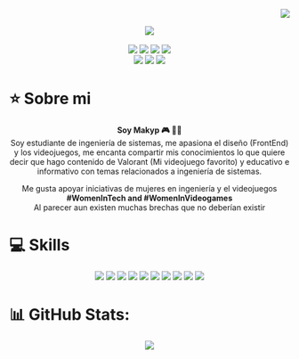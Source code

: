 <img align="right" src="https://komarev.com/ghpvc/?username=makyp&color=ff69b4"><br>
<div align="center">
  <a>
    <img align="center" src="https://github.com/makyp/makyp/assets/113260647/b22cef98-3b81-4219-bf2b-73ce62525c8c">
  </a>
</div>
&nbsp; 
<div align="center">
  <!-- Work Links -->
  <a href="https://github.com/makyp" target="_blank"><img src="https://img.shields.io/badge/GitHub-100000?style=for-the-badge&logo=github&logoColor=white" target="_blank"></a>
  <a href="https://www.linkedin.com/in/maira-tatiana-quiroga-peralta-5baa48232/" target="_blank"><img src="https://img.shields.io/badge/-LinkedIn-%230077B5?style=for-the-badge&logo=linkedin&logoColor=white" target="_blank"></a>
  <!-- YT Links -->
  <a href="https://tiktok.com/@makyp_" target="_blank"><img src="https://img.shields.io/badge/TikTok-%23000000.svg?logo=TikTok&logoColor=white" target="_blank"></a>
  <a href="https://www.twitch.tv/makyp_" target="_blank"><img src="https://img.shields.io/badge/Twitch-6441a5?style=for-the-badge&logo=Twitch&logoColor=white" target="_blank"></a>
  <br><a href="https://www.youtube.com/@makyp_9016" target="_blank"><img src="https://img.shields.io/badge/@makyp_9016-FF0000?style=for-the-badge&logo=youtube&logoColor=white" target="_blank"></a>
  <!-- Social Links -->
  <a href="https://www.instagram.com/mairaquirop" target="_blank"><img src="https://img.shields.io/badge/-Instagram-%23E4405F?style=for-the-badge&logo=instagram&logoColor=white" target="_blank"></a>
  <a href="https://www.twitter.com/MairaQuiroP" target="_blank"><img src="https://img.shields.io/badge/Twitter-1DA1F2?style=for-the-badge&logo=twitter&logoColor=white" target="_blank"></a>
</div>

# ⭐️ Sobre mi

   <p align="center"><strong>Soy Makyp 🎮 👩‍💻 </strong><br> Soy estudiante de ingeniería de sistemas, me apasiona el diseño (FrontEnd) y los videojuegos, me encanta compartir mis conocimientos lo que quiere decir que hago contenido de Valorant (Mi videojuego favorito) y educativo e informativo con temas relacionados a ingeniería de sistemas. </p>
<p align="center" >Me gusta apoyar iniciativas de mujeres en ingeniería y el videojuegos  <strong>#WomenInTech and #WomenInVideogames </strong><br> Al parecer aun existen muchas brechas que no deberían existir</p> 

# 💻 Skills
<div align="center">
  <!-- HTML --> <img src="https://img.shields.io/badge/html5-%23E34F26.svg?style=for-the-badge&logo=html5&logoColor=white">
  <!-- CSS --> <img src="https://img.shields.io/badge/css3-%231572B6.svg?style=for-the-badge&logo=css3&logoColor=white">
  <!-- JavaScript --> <img src="https://img.shields.io/badge/javascript-%23323330.svg?style=for-the-badge&logo=javascript&logoColor=%23F7DF1E">
  <!-- Figma --> <img src="https://img.shields.io/badge/figma-%23F24E1E.svg?style=for-the-badge&logo=figma&logoColor=white">
  <!-- Java --> <img src="https://img.shields.io/badge/java-%23ED8B00.svg?style=for-the-badge&logo=java&logoColor=white">
  <!-- Python --> <img src="https://img.shields.io/badge/python-3670A0?style=for-the-badge&logo=python&logoColor=ffdd54">
  <!-- Dart --> <img src="https://img.shields.io/badge/dart-%230175C2.svg?style=for-the-badge&logo=dart&logoColor=white">
  <!-- Flutter --> <img src="https://img.shields.io/badge/Flutter-%2302569B.svg?style=for-the-badge&logo=Flutter&logoColor=white">
  <!-- Firebase --> <img src="https://img.shields.io/badge/firebase-%23039BE5.svg?style=for-the-badge&logo=firebase">
  <!-- Linux --> <img src="https://img.shields.io/badge/Linux-FCC624?style=for-the-badge&logo=linux&logoColor=black"> 
</div>

# 📊 GitHub Stats:
<div align="center">
  <!-- Lenguajes mas usados --> <img src="https://github-readme-stats.vercel.app/api/top-langs/?username=makyp&theme=tokyonight&hide_border=false&include_all_commits=false&count_private=false&layout=compact">
</div>
